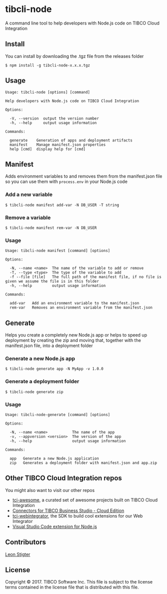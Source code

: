 # tibcli-node
A command line tool to help developers with Node.js code on TIBCO Cloud Integration

## Install
You can install by downloading the .tgz file from the releases folder
```
$ npm install -g tibcli-node-x.x.x.tgz
```

## Usage
```
Usage: tibcli-node [options] [command]

Help developers with Node.js code on TIBCO Cloud Integration

Options:

  -V, --version  output the version number
  -h, --help     output usage information

Commands:

  generate    Generation of apps and deployment artifacts
  manifest    Manage manifest.json properties
  help [cmd]  display help for [cmd]
```

## Manifest
Adds environment variables to and removes them from the manifest.json file so you can use them with `process.env` in your Node.js code

### Add a new variable
```
$ tibcli-node manifest add-var -N DB_USER -T string
```
### Remove a variable
```
$ tibcli-node manifest rem-var -N DB_USER
```

### Usage
```
Usage: tibcli-node manifest [command] [options]

Options:

  -N, --name <name>  The name of the variable to add or remove
  -T, --type <type>  The type of the variable to add
  -f --file [file]   The full path of the manifest file, if no file is given we assume the file is in this folder
  -h, --help         output usage information

Commands:

  add-var   Add an environment variable to the manifest.json
  rem-var   Removes an environment variable from the manifest.json
```
## Generate
Helps you create a completely new Node.js app or helps to speed up deployment by creating the zip and moving that, together with the manifest.json file, into a deployment folder
### Generate a new Node.js app
```
$ tibcli-node generate app -N MyApp -v 1.0.0
```
### Generate a deployment folder
```
$ tibcli-node generate zip
```
### Usage
```
Usage: tibcli-node-generate [command] [options]

Options:

  -N, --name <name>           The name of the app
  -v, --appversion <version>  The version of the app
  -h, --help                  output usage information

Commands:

  app   Generate a new Node.js application
  zip   Generates a deployment folder with manifest.json and app.zip
```

## Other TIBCO Cloud Integration repos
You might also want to visit our other repos
* [tci-awesome](https://github.com/TIBCOSoftware/tci-awesome), a curated set of awesome projects built on TIBCO Cloud Integration
* [Connectors for TIBCO Business Studio - Cloud Edition](https://github.com/TIBCOSoftware/tci-studio-samples)
* [tci-webintegrator](https://github.com/TIBCOSoftware/tci-webintegrator), the SDK to build cool extensions for our Web Integrator
* [Visual Studio Code extension for Node.js](https://github.com/TIBCOSoftware/vscode-extension-tci)

## Contributors
[Leon Stigter](https://github.com/retgits)

## License
Copyright © 2017. TIBCO Software Inc. This file is subject to the license terms contained in the license file that is distributed with this file.